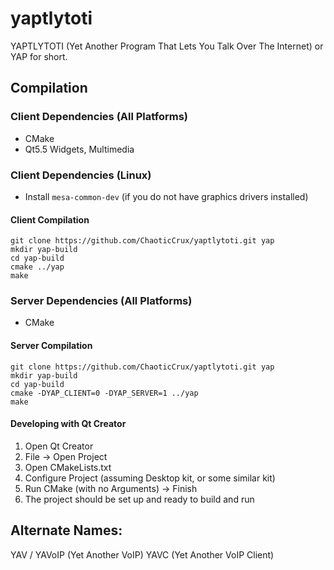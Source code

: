 # yaptlytoti
YAPTLYTOTI (Yet Another Program That Lets You Talk Over The Internet) or YAP for short.

## Compilation

### Client Dependencies (All Platforms)
* CMake
* Qt5.5 Widgets, Multimedia

### Client Dependencies (Linux)
* Install `mesa-common-dev` (if you do not have graphics drivers installed)

#### Client Compilation

    git clone https://github.com/ChaoticCrux/yaptlytoti.git yap
    mkdir yap-build
    cd yap-build
    cmake ../yap
    make

### Server Dependencies (All Platforms)
* CMake

#### Server Compilation

    git clone https://github.com/ChaoticCrux/yaptlytoti.git yap
    mkdir yap-build
    cd yap-build
    cmake -DYAP_CLIENT=0 -DYAP_SERVER=1 ../yap
    make

#### Developing with Qt Creator
1. Open Qt Creator
2. File -> Open Project
3. Open CMakeLists.txt
4. Configure Project (assuming Desktop kit, or some similar kit)
5. Run CMake (with no Arguments) -> Finish
6. The project should be set up and ready to build and run

## Alternate Names:
YAV / YAVoIP (Yet Another VoIP)
YAVC (Yet Another VoIP Client)
